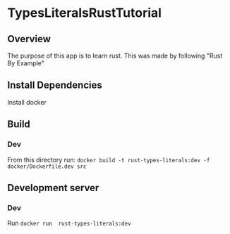 # TypesLiteralsRustTutorial

## Overview
The purpose of this app is to learn rust. This was made by following "Rust By Example"

## Install Dependencies
Install docker

## Build
### Dev
From this directory run: `docker build -t rust-types-literals:dev -f docker/Dockerfile.dev src`

## Development server
### Dev
Run `docker run  rust-types-literals:dev`